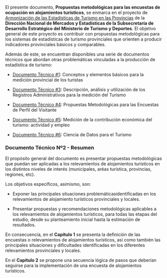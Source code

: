 El presente documento, **Propuestas metodológicas para las encuestas de ocupación en alojamientos turísticos**, se enmarca en el proyecto de [Armonización de las Estadísticas de Turismo en las Provincias](https://armonizacion.yvera.tur.ar//) de la **Dirección Nacional de Mercados y Estadísticas de la Subsecretaría de Desarrollo Estratégico del Ministerio de Turismo y Deportes**. El objetivo general de este proyecto es contribuir con propuestas metodológicas para los sistemas de estadísticas de turismo provinciales que orienten a producir indicadores provinciales básicos y comparables.

Además de este, se encuentran disponibles una serie de documentos técnicos que abordan otras problemáticas vinculadas a la producción de estadística de turismo:

-   [Documento Técnico \#1](https://dnme-minturdep.github.io/DT1_medicion_turismo/): Conceptos y elementos básicos para la medición provincial de los turistas

-   [Documento Técnico \#3](https://dnme-minturdep.github.io/DT3_registros_adminsitrativos/): Descripción, análisis y utilización de los Registros Administrativos para la medición del Turismo

-   [Documento Técnico \#4](https://dnme-minturdep.github.io/DT4_perfiles/): Propuestas Metodológicas para las Encuestas de Perfil del Visitante

-   [Documento Técnico \#5](https://dnme-minturdep.github.io/DT5_actividad_empleo/): Medición de la contribución económica del turismo: actividad y empleo

-   [Documento Técnico \#6](https://dnme-minturdep.github.io/DT6_ciencia_de_datos_turismo/): Ciencia de Datos para el Turismo

### Documento Técnico Nº2 - Resumen 

El propósito general del documento es presentar propuestas metodológicas que puedan ser aplicadas a los relevamientos de alojamientos turísticos en los distintos niveles de interés (municipales, aréas turística, provincias, regiones, etc).

Los objetivos específicos, asimismo, son:

-   Exponer las principales situaciones problemáticasidentificadas en los relevamientos de alojamiento turísticos provinciales y locales.

-   Presentar propuestas y recomendaciones metodológicas aplicables a los relevamientos de alojamientos turísticos, para todas las etapas del estudio, desde su planteamiento inicial hasta la estimación de resultados.

En consecuencia, en el **Capítulo 1**  se presenta la definición de las encuestas o relevamientos de alojamientos turísticos, así como también las principales situaciones y dificultades identificadas en los diferentes relevamientos provinciales y locales.

En el **Capítulo 2**  se propone una secuencia lógica de pasos que deberían seguirse para la implementación de una encuesta de alojamientos turísticos.
